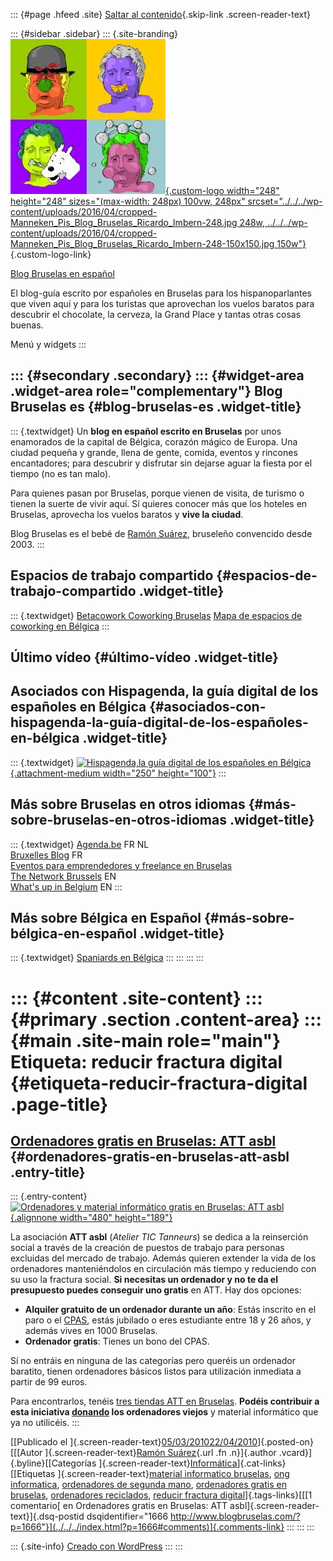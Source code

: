 ::: {#page .hfeed .site}
[Saltar al contenido](index.html#content){.skip-link
.screen-reader-text}

::: {#sidebar .sidebar}
::: {.site-branding}
[![](../../../wp-content/uploads/2016/04/cropped-Manneken_Pis_Blog_Bruselas_Ricardo_Imbern-248.jpg){.custom-logo
width="248" height="248" sizes="(max-width: 248px) 100vw, 248px"
srcset="../../../wp-content/uploads/2016/04/cropped-Manneken_Pis_Blog_Bruselas_Ricardo_Imbern-248.jpg 248w, ../../../wp-content/uploads/2016/04/cropped-Manneken_Pis_Blog_Bruselas_Ricardo_Imbern-248-150x150.jpg 150w"}](../../../index.html){.custom-logo-link}

[Blog Bruselas en español](../../../index.html)

El blog-guía escrito por españoles en Bruselas para los hispanoparlantes
que viven aquí y para los turistas que aprovechan los vuelos baratos
para descubrir el chocolate, la cerveza, la Grand Place y tantas otras
cosas buenas.

Menú y widgets
:::

::: {#secondary .secondary}
::: {#widget-area .widget-area role="complementary"}
Blog Bruselas es {#blog-bruselas-es .widget-title}
----------------

::: {.textwidget}
Un **blog en español escrito en Bruselas** por unos enamorados de la
capital de Bélgica, corazón mágico de Europa. Una ciudad pequeña y
grande, llena de gente, comida, eventos y rincones encantadores; para
descubrir y disfrutar sin dejarse aguar la fiesta por el tiempo (no es
tan malo).

Para quienes pasan por Bruselas, porque vienen de visita, de turismo o
tienen la suerte de vivir aquí. Sí quieres conocer más que los hoteles
en Bruselas, aprovecha los vuelos baratos y **vive la ciudad**.

Blog Bruselas es el bebé de [Ramón Suárez](http://www.ramonsuarez.com),
bruseleño convencido desde 2003.
:::

Espacios de trabajo compartido {#espacios-de-trabajo-compartido .widget-title}
------------------------------

::: {.textwidget}
[Betacowork Coworking Bruselas](http://www.betacowork.com) [Mapa de
espacios de coworking en Bélgica](http://coworkingbelgium.com)
:::

Último vídeo {#último-vídeo .widget-title}
------------

Asociados con Hispagenda, la guía digital de los españoles en Bélgica {#asociados-con-hispagenda-la-guía-digital-de-los-españoles-en-bélgica .widget-title}
---------------------------------------------------------------------

::: {.textwidget}
[![Hispagenda,la guía digital de los españoles en
Bélgica](../../../wp-content/uploads/2010/04/Hispagenda-250px.gif "Hispagenda, la guía digital de los españoles en Bélgica"){.attachment-medium
width="250" height="100"}](http://www.hispagenda.com)
:::

Más sobre Bruselas en otros idiomas {#más-sobre-bruselas-en-otros-idiomas .widget-title}
-----------------------------------

::: {.textwidget}
[Agenda.be](http://www.agenda.be) FR NL\
[Bruxelles Blog](http://www.bxlblog.be/) FR\
[Eventos para emprendedores y freelance en
Bruselas](http://www.betacowork.com/events/)\
[The Network
Brussels](http://groups.yahoo.com/group/TheNetworkBrussels/) EN\
[What\'s up in Belgium](http://www.whatsupin.be/) EN
:::

Más sobre Bélgica en Español {#más-sobre-bélgica-en-español .widget-title}
----------------------------

::: {.textwidget}
[Spaniards en Bélgica](http://www.spaniards.es/paises/belgica)
:::
:::
:::
:::

::: {#content .site-content}
::: {#primary .section .content-area}
::: {#main .site-main role="main"}
Etiqueta: reducir fractura digital {#etiqueta-reducir-fractura-digital .page-title}
==================================

[Ordenadores gratis en Bruselas: ATT asbl](../../../index.html?p=1666) {#ordenadores-gratis-en-bruselas-att-asbl .entry-title}
----------------------------------------------------------------------

::: {.entry-content}
[![Ordenadores y material informático gratis en Bruselas: ATT
asbl](http://www.attasbl.be/images/vitrineatt_480.jpg "Ordenadores y material informático gratis en Bruselas: ATT asbl"){.alignnone
width="480" height="189"}](http://attasbl.be)

La asociación **ATT asbl** (*Atelier TIC Tanneurs*) se dedica a la
reinserción social a través de la creación de puestos de trabajo para
personas excluidas del mercado de trabajo. Además quieren extender la
vida de los ordenadores manteniéndolos en circulación más tiempo y
reduciendo con su uso la fractura social. **Si necesitas un ordenador y
no te da el presupuesto puedes conseguir uno gratis** en ATT. Hay dos
opciones:

-   **Alquiler gratuito de un ordenador durante un año**: Estás inscrito
    en el paro o el
    [CPAS](http://www.ocmwbru.irisnet.be/index.php?perma=CPASOCMW "CPAS de Bruselas"),
    estás jubilado o eres estudiante entre 18 y 26 años, y además vives
    en 1000 Bruselas.
-   **Ordenador gratis**: Tienes un bono del CPAS.

Sí no entráis en ninguna de las categorías pero queréis un ordenador
baratito, tienen ordenadores básicos listos para utilización inmediata a
partir de 99 euros.

Para encontrarlos, tenéis [tres tiendas ATT en
Bruselas](http://www.attasbl.be/0451089b53099ef01.html "Tiendas ATT asbl en Bruselas").
**Podéis contribuir a esta iniciativa
[donando](http://www.attasbl.be/0451089b2b10f3f03/index.html "Dona tu material informático y reduce la fractura digital")
los ordenadores viejos** y material informático que ya no utilicéis.
:::

[[Publicado el
]{.screen-reader-text}[05/03/201022/04/2010](../../../index.html?p=1666)]{.posted-on}[[[Autor
]{.screen-reader-text}[Ramón
Suárez](../../2010/04/30/index.html?author=2){.url .fn .n}]{.author
.vcard}]{.byline}[[Categorías
]{.screen-reader-text}[Informática](../../category/informatica/index.html)]{.cat-links}[[Etiquetas
]{.screen-reader-text}[material informatico
bruselas](../material-informatico-bruselas/index.html), [ong
informatica](../ong-informatica/index.html), [ordenadores de segunda
mano](../ordenadores-de-segunda-mano/index.html), [ordenadores gratis en
bruselas](../ordenadores-gratis-en-bruselas/index.html), [ordenadores
reciclados](../ordenadores-reciclados/index.html), [reducir fractura
digital](index.html)]{.tags-links}[[[1 comentario[ en Ordenadores gratis
en Bruselas: ATT asbl]{.screen-reader-text}]{.dsq-postid
dsqidentifier="1666 http://www.blogbruselas.com/?p=1666"}](../../../index.html?p=1666#comments)]{.comments-link}
:::
:::
:::

::: {.site-info}
[Creado con WordPress](https://es.wordpress.org/)
:::
:::
